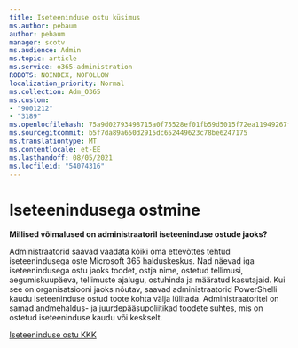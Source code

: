 ```yaml
---
title: Iseteeninduse ostu küsimus
ms.author: pebaum
author: pebaum
manager: scotv
ms.audience: Admin
ms.topic: article
ms.service: o365-administration
ROBOTS: NOINDEX, NOFOLLOW
localization_priority: Normal
ms.collection: Adm_O365
ms.custom:
- "9001212"
- "3189"
ms.openlocfilehash: 75a9d02793498715a0f75528ef01fb59d5015f72ea11949267f2a7d36ff19550
ms.sourcegitcommit: b5f7da89a650d2915dc652449623c78be6247175
ms.translationtype: MT
ms.contentlocale: et-EE
ms.lasthandoff: 08/05/2021
ms.locfileid: "54074316"
---
```

# <a name="self-service-purchase"></a>Iseteenindusega ostmine

**Millised võimalused on administraatoril iseteeninduse ostude jaoks?**

Administraatorid saavad vaadata kõiki oma ettevõttes tehtud iseteenindusega oste Microsoft 365 halduskeskus. Nad näevad iga iseteenindusega ostu jaoks toodet, ostja nime, ostetud tellimusi, aegumiskuupäeva, tellimuste ajalugu, ostuhinda ja määratud kasutajaid.  Kui see on organisatsiooni jaoks nõutav, saavad administraatorid PowerShelli kaudu iseteeninduse ostud toote kohta välja lülitada.  Administraatoritel on samad andmehaldus- ja juurdepääsupoliitikad toodete suhtes, mis on ostetud iseteeninduse kaudu või keskselt.

[Iseteeninduse ostu KKK](https://aka.ms/self-service-purchase-faq)

